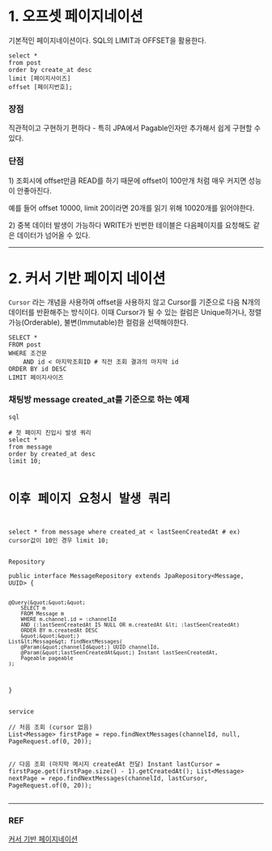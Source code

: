 <p><img alt="" src="https://velog.velcdn.com/images/gyural/post/47c36772-79c8-44e0-b870-21b6653a343d/image.png" /></p>
<h1 id="1-오프셋-페이지네이션">1. 오프셋 페이지네이션</h1>
<p>기본적인 페이지네이션이다. SQL의 LIMIT과 OFFSET을 활용한다.</p>
<pre><code class="language-sql">select *
from post
order by create_at desc
limit [페이지사이즈] 
offset [페이지번호];</code></pre>
<h3 id="장점">장점</h3>
<p>직관적이고 구현하기 편하다 - 특히 JPA에서 Pagable인자만 추가해서 쉽게 구현할 수 있다.</p>
<h3 id="단점">단점</h3>
<p>1)  조회시에 offset만큼 READ를 하기 때문에 offset이 100만개 처럼 매우 커지면 성능이 안좋아진다.</p>
<p>예를 들어 offset 10000, limit 20이라면 20개를 읽기 위해 10020개를 읽어야한다.</p>
<p>2) 중복 데이터 발생이 가능하다 WRITE가 빈번한 테이블은 다음페이지를 요청해도 같은 데이터가 넘어올 수 있다. </p>
<hr />
<h1 id="2-커서-기반-페이지-네이션">2. 커서 기반 페이지 네이션</h1>
<p><code>Cursor</code> 라는 개념을 사용하여 offset을 사용하지 않고 Cursor를 기준으로 다음 N개의 데이터를 반환해주는 방식이다.
이때 Cursor가 될 수 있는 컬럼은 Unique하거나, 정렬가능(Orderable), 불변(Immutable)한 컬럼을 선택해야한다.</p>
<pre><code class="language-sql">SELECT *
FROM post
WHERE 조건문
    AND id &lt; 마지막조회ID # 직전 조회 결과의 마지막 id
ORDER BY id DESC
LIMIT 페이지사이즈</code></pre>
<h3 id="채팅방-message-created_at를-기준으로-하는-예제">채팅방 message created_at를 기준으로 하는 예제</h3>
<p><code>sql</code></p>
<pre><code class="language-sql"># 첫 페이지 진입시 발생 쿼리
select *
from message 
order by created_at desc
limit 10; 

# 이후 페이지 요청시 발생 쿼리
select *
from message
where created_at &lt; lastSeenCreatedAt # ex) cursor값이 10인 경우
limit 10;
</code></pre>
<p><code>Repository</code></p>
<pre><code class="language-java">public interface MessageRepository extends JpaRepository&lt;Message, UUID&gt; {

    @Query(&quot;&quot;&quot;
        SELECT m
        FROM Message m
        WHERE m.channel.id = :channelId
        AND (:lastSeenCreatedAt IS NULL OR m.createdAt &lt; :lastSeenCreatedAt)
        ORDER BY m.createdAt DESC
        &quot;&quot;&quot;)
    List&lt;Message&gt; findNextMessages(
        @Param(&quot;channelId&quot;) UUID channelId,
        @Param(&quot;lastSeenCreatedAt&quot;) Instant lastSeenCreatedAt,
        Pageable pageable
    );
}</code></pre>
<p><code>service</code></p>
<pre><code class="language-java">// 처음 조회 (cursor 없음)
List&lt;Message&gt; firstPage = repo.findNextMessages(channelId, null, PageRequest.of(0, 20));

// 다음 조회 (마지막 메시지 createdAt 전달)
Instant lastCursor = firstPage.get(firstPage.size() - 1).getCreatedAt();
List&lt;Message&gt; nextPage = repo.findNextMessages(channelId, lastCursor, PageRequest.of(0, 20));</code></pre>
<hr />
<h3 id="ref">REF</h3>
<p><a href="https://0soo.tistory.com/130">커서 기반 페이지네이션</a></p>